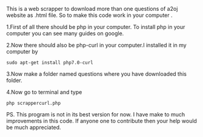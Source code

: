This is a web scrapper to download more than one questions of a2oj website as .html file. So to make this code work in your computer .

1.First of all there should be php in your computer. To install php in your computer you can see many guides on google.

2.Now there should also be php-curl in your computer.I installed it in my computer by 
```
sudo apt-get install php7.0-curl
```
3.Now make a folder  named questions where you have downloaded this folder.

4.Now go to terminal and type 
```
php scrappercurl.php
```
PS. This program is not in its best version for now. I have make to much improvements in this code. If anyone one to contribute then your help would be much appreciated.

